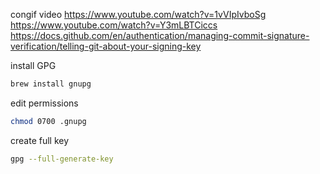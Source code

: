 
congif video
https://www.youtube.com/watch?v=1vVIpIvboSg
https://www.youtube.com/watch?v=Y3mLBTCiccs
https://docs.github.com/en/authentication/managing-commit-signature-verification/telling-git-about-your-signing-key

install GPG
```bash
brew install gnupg
```

edit permissions
```bash
chmod 0700 .gnupg
```

create full key
```bash
gpg --full-generate-key
```
